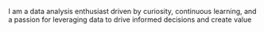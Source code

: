 I am a data analysis enthusiast driven by curiosity, continuous learning, 
and a passion for leveraging data to drive informed decisions and create value
